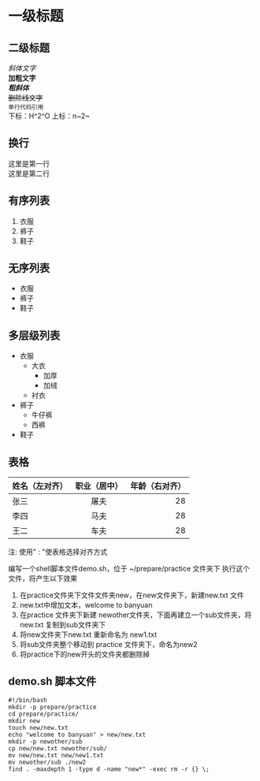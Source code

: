 # 一级标题
## 二级标题

*斜体文字*<br>
**加粗文字**<br>
***粗斜体***<br>
~~删除线文字~~<br>
```单行代码引用```<br>
下标：H^2^O
上标：n~2~

## 换行
这里是第一行<br>这里是第二行

## 有序列表
1. 衣服
1. 裤子
1. 鞋子

## 无序列表
- 衣服
- 裤子
- 鞋子

## 多层级列表
- 衣服
    - 大衣
        - 加厚
        - 加绒
    - 衬衣
- 裤子
    - 牛仔裤
    - 西裤
- 鞋子


## 表格
姓名（左对齐）| 职业（居中）| 年龄（右对齐）
:-| :-: | -: 
张三 | 屠夫 | 28
李四 | 马夫 | 28
王二 | 车夫 | 28

注: 使用" : "使表格选择对齐方式



编写一个shell脚本文件demo.sh，位于 ~/prepare/practice 文件夹下 执行这个文件，将产生以下效果

1. 在practice文件夹下文件文件夹new，在new文件夹下，新建new.txt 文件
1. new.txt中增加文本，welcome to banyuan
1. 在practice 文件夹下新建 newother文件夹，下面再建立一个sub文件夹，将new.txt 复制到sub文件夹下
1. 将new文件夹下new.txt 重新命名为 new1.txt
1. 将sub文件夹整个移动到 practice 文件夹下，命名为new2
1. 将practice下的new开头的文件夹都删除掉


## demo.sh 脚本文件
```
#!/bin/bash
mkdir -p prepare/practice  
cd prepare/practice/       
mkdir new
touch new/new.txt   
echo "welcome to banyuan" > new/new.txt  
mkdir -p newother/sub
cp new/new.txt newother/sub/  
mv new/new.txt new/new1.txt  
mv newother/sub ./new2  
find . -maxdepth 1 -type d -name "new*" -exec rm -r {} \;  
```














